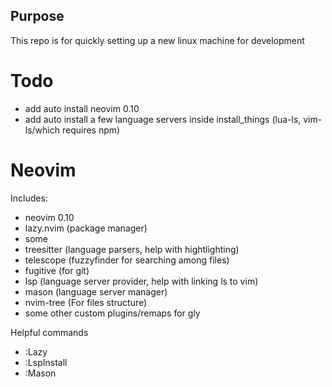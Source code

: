 ## Purpose
This repo is for quickly setting up a new linux machine for development

# Todo
- add auto install neovim 0.10
- add auto install a few language servers inside install_things (lua-ls, vim-ls/which requires npm)

# Neovim
Includes:
- neovim 0.10
- lazy.nvim (package manager)
- some 
- treesitter (language parsers, help with hightlighting)
- telescope (fuzzyfinder for searching among files)
- fugitive (for git)
- lsp (language server provider, help with linking ls to vim)
- mason (language server manager)
- nvim-tree (For files structure)
- some other custom plugins/remaps for gly

Helpful commands
- :Lazy
- :LspInstall
- :Mason

